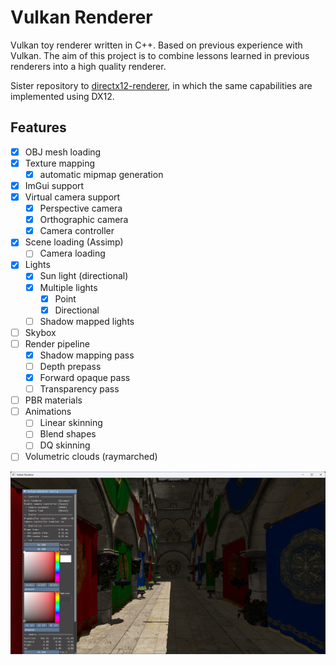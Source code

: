 # Vulkan Renderer

Vulkan toy renderer written in C++. Based on previous experience with Vulkan.
The aim of this project is to combine lessons learned in previous renderers into a high quality renderer.

Sister repository to [directx12-renderer](https://github.com/nemjit001/directx12-renderer), in which the same capabilities are implemented using DX12.

## Features

- [X] OBJ mesh loading
- [X] Texture mapping
	- [X] automatic mipmap generation
- [X] ImGui support
- [X] Virtual camera support
	- [X] Perspective camera
	- [X] Orthographic camera
	- [X] Camera controller
- [X] Scene loading (Assimp)
	- [ ] Camera loading
- [X] Lights
	- [X] Sun light (directional)
	- [X] Multiple lights
		- [X] Point
		- [X] Directional
	- [ ] Shadow mapped lights
- [ ] Skybox
- [ ] Render pipeline
	- [X] Shadow mapping pass
	- [ ] Depth prepass
	- [X] Forward opaque pass
	- [ ] Transparency pass
- [ ] PBR materials
- [ ] Animations
	- [ ] Linear skinning
	- [ ] Blend shapes
	- [ ] DQ skinning
- [ ] Volumetric clouds (raymarched)

![A sample image that was rendered using Vulkan renderer](render_sample.png?raw=true "Render Sample")
